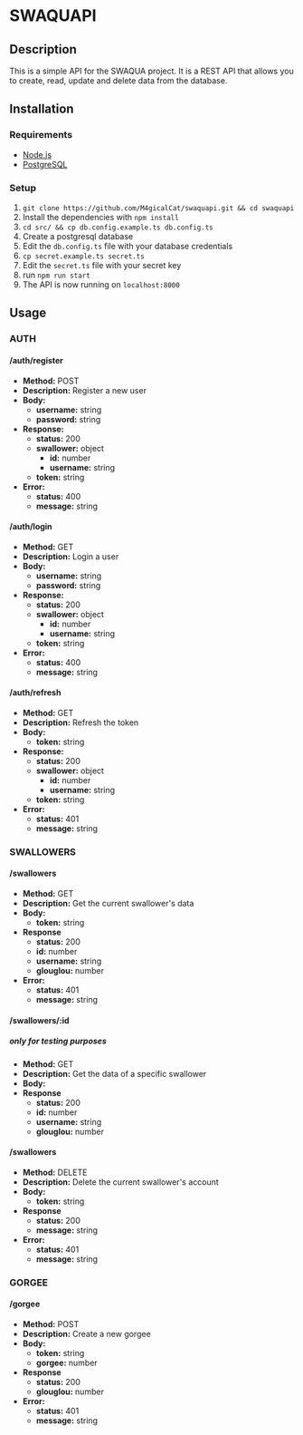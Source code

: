 # SWAQUAPI

## Description

This is a simple API for the SWAQUA project. It is a REST API that allows you to create, read, update and delete data from the database.

## Installation

### Requirements

-   [Node.js](https://nodejs.org/en/)
- [PostgreSQL](https://www.postgresql.org/)

### Setup

1. `git clone https://github.com/M4gicalCat/swaquapi.git && cd swaquapi`
2. Install the dependencies with `npm install`
3. `cd src/ && cp db.config.example.ts db.config.ts`
4. Create a postgresql database
5. Edit the `db.config.ts` file with your database credentials
6. `cp secret.example.ts secret.ts`
7. Edit the `secret.ts` file with your secret key
8. run `npm run start`
9. The API is now running on `localhost:8000`

## Usage

### AUTH

#### /auth/register

- **Method:** POST
- **Description:** Register a new user
- **Body:**
    -  **username:** string
    -  **password:** string
- **Response:**
    -  **status:** 200
    -  **swallower:** object
        -  **id:** number
        -  **username:** string
    -  **token:** string
- **Error:**
    -  **status:** 400
    -  **message:** string

#### /auth/login

- **Method:** GET
- **Description:** Login a user
- **Body:**
    -  **username:** string
    -  **password:** string
- **Response:**
  - **status:** 200
  - **swallower:** object
    - **id:** number
    - **username:** string
  - **token:** string
- **Error:**
    -  **status:** 400
    -  **message:** string

#### /auth/refresh

- **Method:** GET
- **Description:** Refresh the token
- **Body:**
    - **token:** string
- **Response:**
  - **status:** 200
  - **swallower:** object
    - **id:** number
    - **username:** string
  - **token:** string
- **Error:**
    -  **status:** 401
    -  **message:** string

### SWALLOWERS

#### /swallowers

- **Method:** GET
- **Description:** Get the current swallower's data
- **Body:**
    - **token:** string
- **Response**
  - **status:** 200
  - **id:** number
  - **username:** string
  - **glouglou:** number
- **Error:**
    -  **status:** 401
    -  **message:** string

#### /swallowers/:id
##### only for testing purposes

- **Method:** GET
- **Description:** Get the data of a specific swallower
- **Body:**
- **Response**
  - **status:** 200
  - **id:** number
  - **username:** string
  - **glouglou:** number

#### /swallowers

- **Method:** DELETE
- **Description:** Delete the current swallower's account
- **Body:**
    - **token:** string
- **Response**
  - **status:** 200
  - **message:** string
- **Error:**
  -  **status:** 401
  -  **message:** string

### GORGEE

#### /gorgee

- **Method:** POST
- **Description:** Create a new gorgee
- **Body:**
    - **token:** string
    - **gorgee:** number
- **Response**
  - **status:** 200
  - **glouglou:** number
- **Error:**
  -  **status:** 401
  -  **message:** string